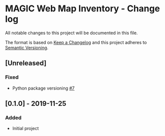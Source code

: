 # MAGIC Web Map Inventory - Change log

All notable changes to this project will be documented in this file.

The format is based on [Keep a Changelog](http://keepachangelog.com/en/1.0.0/)
and this project adheres to [Semantic Versioning](http://semver.org/spec/v2.0.0.html).

## [Unreleased]

### Fixed

* Python package versioning [#7](https://gitlab.data.bas.ac.uk/MAGIC/web-map-inventory/issues/7)

## [0.1.0] - 2019-11-25

### Added

* Initial project
